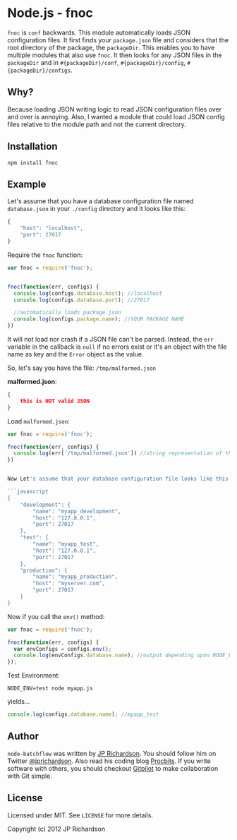 

Node.js - fnoc
=====================

`fnoc` is `conf` backwards. This module automatically loads JSON configuration files. It first finds your `package.json` file and considers that the root directory of the package, the `packageDir`. This enables you to have multiple modules that also use `fnoc`. It then looks for any JSON files in the `packageDir` and in `#{packageDir}/conf`, `#{packageDir}/config`, `#{packageDir}/configs`.



Why?
----

Because loading JSON writing logic to read JSON configuration files over and over is annoying. Also, I wanted a module that could load JSON config files relative to the module path and not the current directory.



Installation
------------

    npm install fnoc



Example
-------

Let's assume that you have a database configuration file named `database.json` in your `./config` directory and it looks like this:

```javascript
{
    "host": "localhost",
    "port": 27017
}
```

Require the `fnoc` function:

```javascript
var fnoc = require('fnoc');


fnoc(function(err, configs) {
  console.log(configs.database.host); //localhost
  console.log(configs.database.port); //27017

  //automatically loads package.json
  console.log(configs.package.name); //YOUR PACKAGE NAME
})
```

It will not load nor crash if a JSON file can't be parsed. Instead, the `err` variable in the callback is `null` if no errors exist or it's an object with the file name as key and the `Error` object as the value.

So, let's say you have the file: `/tmp/malformed.json`

**malformed.json**:

```json
{
    this is NOT valid JSON
}
```

Load `malformed.json`:

```javascript
var fnoc = require('fnoc');

fnoc(function(err, configs) {
  console.log(err['/tmp/malformed.json']) //string representation of the error
})


Now Let's assume that your database configuration file looks like this:

```javascript
{
    "development": {
        "name": "myapp_development",
        "host": "127.0.0.1",
        "port": 27017
    },
    "test": {
        "name": "myapp_test",
        "host": "127.0.0.1",
        "port": 27017
    },
    "production": {
        "name": "myapp_production",
        "host": "myserver.com",
        "port": 27017
    }
}
```

Now if you call the `env()` method:

```javascript
var fnoc = require('fnoc');

fnoc(function(err, configs) {
  var envConfigs = configs.env();
  console.log(envConfigs.database.name); //output depending upon NODE_ENV   
});

```


Test Environment:

    NODE_ENV=test node myapp.js

yields...

```javascript
console.log(configs.database.name); //myapp_test
```



Author
------

`node-batchflow` was written by [JP Richardson][aboutjp]. You should follow him on Twitter [@jprichardson][twitter]. Also read his coding blog [Procbits][procbits]. If you write software with others, you should checkout [Gitpilot][gitpilot] to make collaboration with Git simple.



License
-------

Licensed under MIT. See `LICENSE` for more details.

Copyright (c) 2012 JP Richardson


[aboutjp]: http://about.me/jprichardson
[twitter]: http://twitter.com/jprichardson
[procbits]: http://procbits.com
[gitpilot]: http://gitpilot.com



